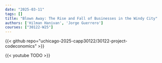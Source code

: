 ```yaml
---
date: "2025-03-11"
tags: []
title: "Blown Away: The Rise and Fall of Businesses in the Windy City"
authors: ['Hilman Hanivan', 'Jorge Guerrero']
courses: ["30122-W25"]
---
```


{{< github repo="uchicago-2025-capp30122/30122-project-codeconomics" >}}

{{< youtube TODO >}}

